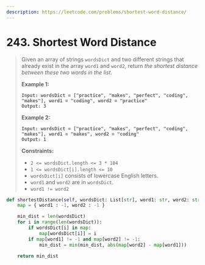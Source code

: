 ```yaml
---
description: https://leetcode.com/problems/shortest-word-distance/
---
```


# 243. Shortest Word Distance

> Given an array of strings `wordsDict` and two different strings that already exist in the array `word1` and `word2`, return _the shortest distance between these two words in the list_.
>
> &#x20;
>
> **Example 1:**
>
> <pre><code><strong>Input: wordsDict = ["practice", "makes", "perfect", "coding", "makes"], word1 = "coding", word2 = "practice"
> </strong><strong>Output: 3
> </strong></code></pre>
>
> **Example 2:**
>
> <pre><code><strong>Input: wordsDict = ["practice", "makes", "perfect", "coding", "makes"], word1 = "makes", word2 = "coding"
> </strong><strong>Output: 1
> </strong></code></pre>
>
>
>
> **Constraints:**
>
> * `2 <= wordsDict.length <= 3 * 104`
> * `1 <= wordsDict[i].length <= 10`
> * `wordsDict[i]` consists of lowercase English letters.
> * `word1` and `word2` are in `wordsDict`.
> * `word1 != word2`

```python
def shortestDistance(self, wordsDict: List[str], word1: str, word2: str) -> int:
    map = { word1 : -1, word2 : -1 }

    min_dist = len(wordsDict)
    for i in range(len(wordsDict)):
        if wordsDict[i] in map:
            map[wordsDict[i]] = i            
        if map[word1] != -1 and map[word2] != -1:
            min_dist = min(min_dist, abs(map[word2] - map[word1]))
    
    return min_dist
```
